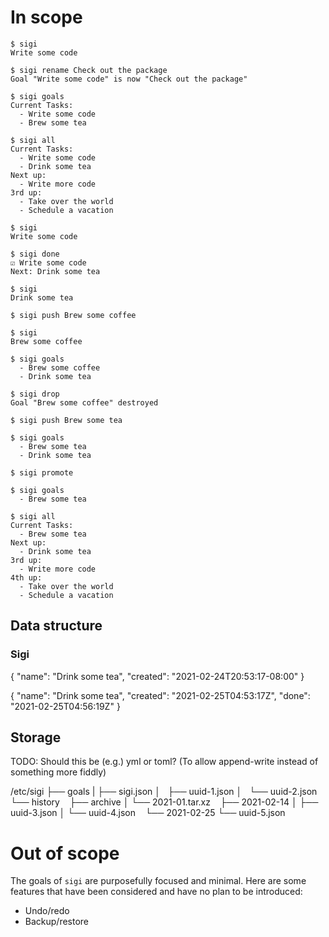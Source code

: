 # In scope

```
$ sigi
Write some code

$ sigi rename Check out the package
Goal "Write some code" is now "Check out the package"

$ sigi goals
Current Tasks:
  - Write some code
  - Brew some tea

$ sigi all
Current Tasks:
  - Write some code
  - Drink some tea
Next up:
  - Write more code
3rd up:
  - Take over the world
  - Schedule a vacation

$ sigi
Write some code

$ sigi done
☑ Write some code
Next: Drink some tea

$ sigi
Drink some tea

$ sigi push Brew some coffee

$ sigi
Brew some coffee

$ sigi goals
  - Brew some coffee
  - Drink some tea

$ sigi drop
Goal "Brew some coffee" destroyed

$ sigi push Brew some tea

$ sigi goals
  - Brew some tea
  - Drink some tea

$ sigi promote

$ sigi goals
  - Brew some tea

$ sigi all
Current Tasks:
  - Brew some tea
Next up:
  - Drink some tea
3rd up:
  - Write more code
4th up:
  - Take over the world
  - Schedule a vacation
```

## Data structure

### Sigi

{
	"name": "Drink some tea",
	"created": "2021-02-24T20:53:17-08:00"
}

{
	"name": "Drink some tea",
	"created": "2021-02-25T04:53:17Z",
	"done": "2021-02-25T04:56:19Z"
}

## Storage

TODO: Should this be (e.g.) yml or toml? (To allow append-write instead of something more fiddly)

/etc/sigi
├── goals
|   ├── sigi.json
│   ├── uuid-1.json
│   └── uuid-2.json
└── history
    ├── archive
    │   └── 2021-01.tar.xz
    ├── 2021-02-14
    │   ├── uuid-3.json
    │   └── uuid-4.json
    └── 2021-02-25
        └── uuid-5.json

# Out of scope

The goals of `sigi` are purposefully focused and minimal. Here are some features that have been considered and have no plan to be introduced:

- Undo/redo
- Backup/restore
